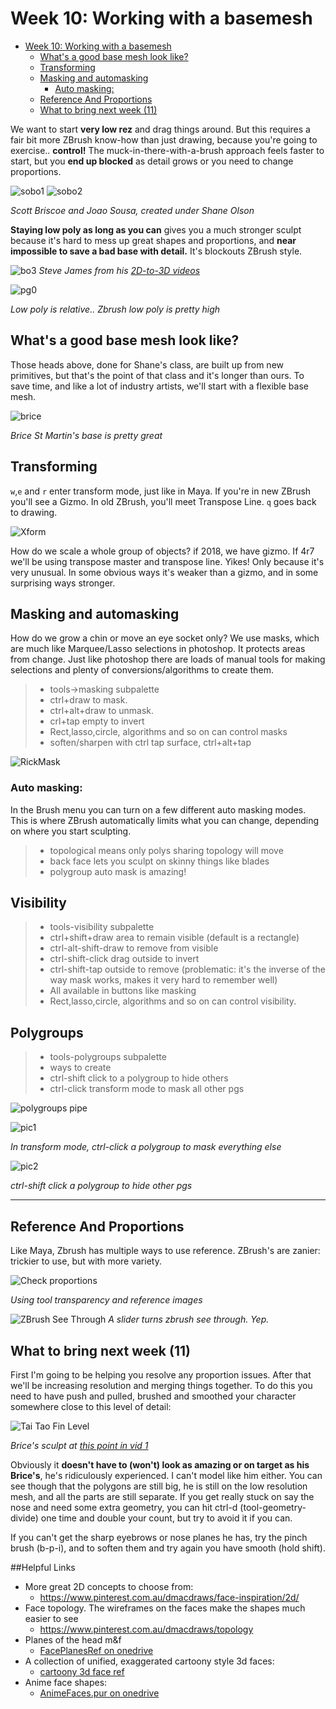 # Week 10: Working with a basemesh

<!-- @import "[TOC]" {cmd="toc" depthFrom=1 depthTo=6 orderedList=false} -->

<!-- code_chunk_output -->

- [Week 10: Working with a basemesh](#week-10-working-with-a-basemesh)
	- [What's a good base mesh look like?](#whats-a-good-base-mesh-look-like)
	- [Transforming](#transforming)
	- [Masking and automasking](#masking-and-automasking)
		- [Auto masking:](#auto-masking)
	- [Reference And Proportions](#reference-and-proportions)
	- [What to bring next week (11)](#what-to-bring-next-week-11)

<!-- /code_chunk_output -->

We want to start **very low rez** and drag things around. But this requires a fair bit more ZBrush know-how than just drawing, because you're going to exercise.. **control!** The muck-in-there-with-a-brush approach feels faster to start, but you **end up blocked** as detail grows or you need to change proportions. 

![sobo1](assets/week10/sobo_beaver.jpg)
![sobo2](assets/week10/sobo_fempro.jpg)

_Scott Briscoe and Joao Sousa, created under Shane Olson_

**Staying low poly as long as you can** gives you a much stronger sculpt because it's hard to mess up great shapes and proportions, and **near impossible to save a bad base with detail.** It's blockouts ZBrush style.

![bo3](assets/week10/bo_stevejames.jpg)
_Steve James from his [2D-to-3D videos](http://www.cgmeetup.net/home/3d-to-2d-with-steve-james/)_

![pg0](assets/week10/zb_pg_and_density.jpg)

_Low poly is relative.. Zbrush low poly is pretty high_

## What's a good base mesh look like?


Those heads above, done for Shane's class, are built up from new primitives, but that's the point of that class and it's longer than ours. To save time, and like a lot of industry artists, we'll start with a flexible base mesh.

![brice](assets/week10/base_brice.jpg)

_Brice St Martin's base is pretty great_

## Transforming

`w`,`e` and `r` enter transform mode, just like in Maya. If you're in new ZBrush you'll see a Gizmo. In old ZBrush, you'll meet Transpose Line. `q` goes back to drawing.

![Xform](assets/week10/transform.jpg)

How do we scale a whole group of objects? if 2018, we have gizmo. If 4r7 we'll be using transpose master and transpose line. Yikes! Only because it's very unusual. In some obvious ways it's weaker than a gizmo, and in some surprising ways stronger.


## Masking and automasking

How do we grow a chin or move an eye socket only?  We use masks, which are much like Marquee/Lasso selections in photoshop. It protects areas from change. Just like photoshop there are loads of manual tools for making selections and plenty of conversions/algorithms to create them.

> * tools->masking subpalette
> * ctrl+draw to mask.  
> * ctrl+alt+draw to unmask. 
> * crl+tap empty to invert
> * Rect,lasso,circle, algorithms and so on can control masks
> * soften/sharpen with ctrl tap surface, ctrl+alt+tap

![RickMask](assets/week10/mask_rickman1.jpg)

### Auto masking:
In the Brush menu you can turn on a few different auto masking modes. This is where ZBrush automatically limits what you can change, depending on where you start sculpting.
 > * topological means only polys sharing topology will move
 > * back face lets you sculpt on skinny things like blades
 > * polygroup auto mask is amazing!

Visibility
-----------

> * tools-visibility subpalette
> * ctrl+shift+draw area to remain visible (default is a rectangle)
> * ctrl-alt-shift-draw to remove from visible
> * ctrl-shift-click drag outside to invert
> * ctrl-shift-tap outside to remove (problematic: it's the inverse of the way mask works, makes it very hard to remember well)
> * All available in buttons like masking
> * Rect,lasso,circle, algorithms and so on can control visibility.

Polygroups
----------

> * tools-polygroups subpalette
> * ways to create
> * ctrl-shift click to a polygroup to hide others
> * ctrl-click transform mode to mask all other pgs


![polygroups pipe](assets/week10/pg_pipe.jpg)

![pic1](assets/week10/pg_mask.jpg)

_In transform mode, ctrl-click a polygroup to mask everything else_

![pic2](assets/week10/pg_visibility.jpg)

_ctrl-shift click a polygroup to hide other pgs_

------------------------

## Reference And Proportions

Like Maya, Zbrush has multiple ways to use reference. ZBrush's are zanier: trickier to use, but with more variety.

![Check proportions](assets/week10/props.jpg)

_Using tool transparency and reference images_

![ZBrush See Through](assets/week10/seethrough.jpg)
_A slider turns zbrush see through. Yep._

## What to bring next week (11)

First I'm going to be helping you resolve any proportion issues. After that we'll be increasing resolution and merging things together. To do this you need to have push and pulled, brushed and smoothed your character somewhere close to this level of detail:

![Tai Tao Fin Level](assets/week10/tai_finlev.jpg)

_Brice's sculpt at [this point in vid 1](https://youtu.be/Ay-UY6JTbF4?t=519)_

Obviously it **doesn't have to (won't) look as amazing or on target as his Brice's**, he's ridiculously experienced. I can't model like him either. You can see though that the polygons are still big, he is still on the low resolution mesh, and all the parts are still separate. If you get really stuck on say the nose and need some extra geometry, you can hit ctrl-d (tool-geometry-divide) one time and double your count, but try to avoid it if you can.

If you can't get the sharp eyebrows or nose planes he has, try the pinch brush (b-p-i), and to soften them and try again you have smooth (hold shift).

##Helpful Links

* More great 2D concepts to choose from:
    - <https://www.pinterest.com.au/dmacdraws/face-inspiration/2d/>
* Face topology. The wireframes on the faces make the shapes much easier to see
    - <https://www.pinterest.com.au/dmacdraws/topology>
* Planes of the head m&f
    - [FacePlanesRef on onedrive](https://laureateaus-my.sharepoint.com/:u:/g/personal/daniel_mcgillick_laureate_edu_au/EUt11q4KlnlNgEaAOshHhyMBYadRwwtDlPFAxOb4UoYPbQ?e=shjhI5)
* A collection of unified, exaggerated cartoony style 3d faces:
    - [cartoony 3d face ref](https://laureateaus-my.sharepoint.com/:u:/g/personal/daniel_mcgillick_laureate_edu_au/ESBfT9bTg0xCvxZvGYbNk-IBoqt1BBPycSEMnVz_VgvwOQ?e=QCbvBG)
* Anime face shapes:
    - [AnimeFaces.pur on onedrive](https://laureateaus-my.sharepoint.com/:u:/g/personal/daniel_mcgillick_laureate_edu_au/EVswR3maoWJNiw_LMWV4fVMBFKPxLmQp2_e0vA7vOfvIKA?e=pXG9JI)
